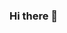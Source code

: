 ### Hi there 👋

<!--
**Oakevinlee/Oakevinlee** is a ✨ _special_ ✨ repository because its `README.md` (this file) appears on your GitHub profile.

Here are some ideas to get you started:

- 🔭 I’m currently working on ... Building a Pokedex!
- 🌱 I’m currently learning ... JavaScript and CSS
- 🤔 I’m looking for help with ... figuring out APIs
- 💬 Ask me about ... Coding Boot Camps
- 📫 How to reach me: ... klees19@gmail.com
- 😄 Pronouns: ... He/him
- ⚡ Fun fact: ... Former Air Force Medic
-->
